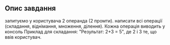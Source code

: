 ## Опис завдання

запитуємо у користувача 2 операнда (2 промти).
написати всі операції (складання, віднімання, множення, ділення). Кожна операція виводить у консоль Приклад для складання: "Результат: 2+3 = 5", де 2 і 3 те, що ввів користувач.